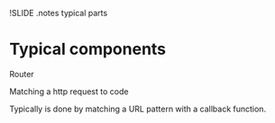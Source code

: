 !SLIDE 
.notes typical parts  

# Typical components #

Router
 
 Matching a http request to code 

 Typically is done by matching a URL pattern with a callback function.



